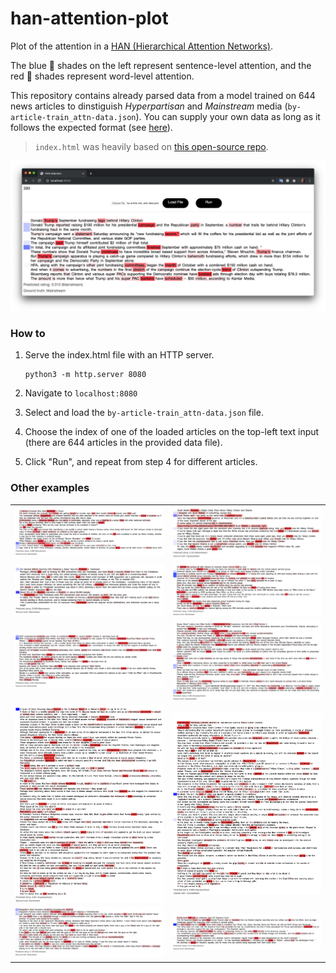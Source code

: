 # han-attention-plot
Plot of the attention in a [HAN (Hierarchical Attention Networks)](https://www.cs.cmu.edu/~./hovy/papers/16HLT-hierarchical-attention-networks.pdf).

The blue :large_blue_circle: shades on the left represent sentence-level attention, and the red :red_circle: shades represent word-level attention.

This repository contains already parsed data from a model trained on 644 news articles to dinstiguish _Hyperpartisan_ and _Mainstream_ media (```by-article-train_attn-data.json```).
You can supply your own data as long as it follows the expected format (see [here](https://github.com/AndreFCruz/han-attention-plot/blob/47020e503d50c029d34875f10db9bc1d851b885e/index.html#L252)).

> ```index.html``` was heavily based on [this open-source repo](https://github.com/minqi/hnatt).

![](imgs/293.png)

### How to
1. Serve the index.html file with an HTTP server.
    ```
    python3 -m http.server 8080
    ```

2. Navigate to ```localhost:8080```

3. Select and load the ```by-article-train_attn-data.json``` file.

4. Choose the index of one of the loaded articles on the top-left text input (there are 644 articles in the provided data file).

5. Click "Run", and repeat from step 4 for different articles.


### Other examples
| | |
|:-:|:-:|
|![](imgs/25.png)|![](imgs/393.png)|
|![](imgs/117.png)|![](imgs/486.png)|
|![](imgs/609.png)|![](imgs/547.png)|
|![](imgs/26.png)|![](imgs/611.png)|
|![](imgs/481.png)|![](imgs/642.png)|


